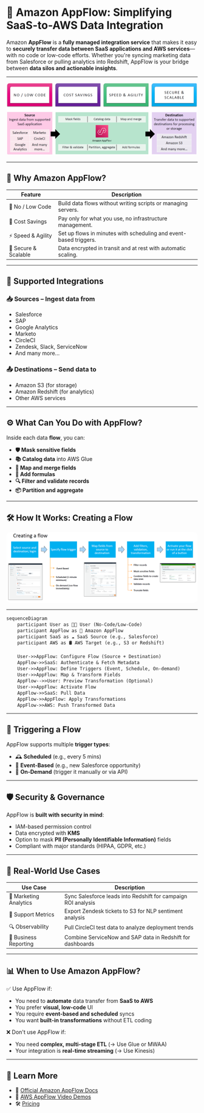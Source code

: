 # 🚢 Amazon AppFlow: Simplifying SaaS-to-AWS Data Integration

Amazon **AppFlow** is a **fully managed integration service** that makes it easy to **securely transfer data between SaaS applications and AWS services**—with no code or low-code efforts. Whether you're syncing marketing data from Salesforce or pulling analytics into Redshift, AppFlow is your bridge between **data silos and actionable insights**.

---

<div style="text-align: center;">
    <img src="images/appflow.png" style="border-radius: 10px;" alt="Amazon AppFlow Logo"/>
</div>

---

## 🧠 Why Amazon AppFlow?

| Feature              | Description                                                       |
| -------------------- | ----------------------------------------------------------------- |
| 🚫 No / Low Code     | Build data flows without writing scripts or managing servers.     |
| 💸 Cost Savings      | Pay only for what you use, no infrastructure management.          |
| ⚡ Speed & Agility   | Set up flows in minutes with scheduling and event-based triggers. |
| 🔐 Secure & Scalable | Data encrypted in transit and at rest with automatic scaling.     |

---

## 🔗 Supported Integrations

### **📥 Sources** – Ingest data from

- Salesforce
- SAP
- Google Analytics
- Marketo
- CircleCI
- Zendesk, Slack, ServiceNow
- And many more...

### **📤 Destinations** – Send data to

- Amazon S3 (for storage)
- Amazon Redshift (for analytics)
- Other AWS services

---

## ⚙️ What Can You Do with AppFlow?

Inside each data **flow**, you can:

- **🛡️ Mask sensitive fields**
- **📚 Catalog data** into AWS Glue
- **🔀 Map and merge fields**
- **🧮 Add formulas**
- **🔍 Filter and validate records**
- **📦 Partition and aggregate**

---

## 🛠️ How It Works: Creating a Flow

<div style="text-align: center;">
    <img src="images/appflow-creating-flow.png" style="border-radius: 10px;" alt="appflow-creating-flow"/>
</div>

---

```mermaid
sequenceDiagram
    participant User as 🧑‍💻 User (No-Code/Low-Code)
    participant AppFlow as 🔄 Amazon AppFlow
    participant SaaS as ☁️ SaaS Source (e.g., Salesforce)
    participant AWS as 🛢️ AWS Target (e.g., S3 or Redshift)

    User->>AppFlow: Configure Flow (Source + Destination)
    AppFlow->>SaaS: Authenticate & Fetch Metadata
    User->>AppFlow: Define Triggers (Event, Schedule, On-demand)
    User->>AppFlow: Map & Transform Fields
    AppFlow-->>User: Preview Transformation (Optional)
    User->>AppFlow: Activate Flow
    AppFlow->>SaaS: Pull Data
    AppFlow->>AppFlow: Apply Transformations
    AppFlow->>AWS: Push Transformed Data
```

---

## 🚀 Triggering a Flow

AppFlow supports multiple **trigger types**:

- 🕰️ **Scheduled** (e.g., every 5 mins)
- 🧲 **Event-Based** (e.g., new Salesforce opportunity)
- 🔘 **On-Demand** (trigger it manually or via API)

---

## 🛡️ Security & Governance

AppFlow is **built with security in mind**:

- IAM-based permission control
- Data encrypted with **KMS**
- Option to mask **PII (Personally Identifiable Information)** fields
- Compliant with major standards (HIPAA, GDPR, etc.)

---

## 🌟 Real-World Use Cases

| Use Case               | Description                                                   |
| ---------------------- | ------------------------------------------------------------- |
| 🎯 Marketing Analytics | Sync Salesforce leads into Redshift for campaign ROI analysis |
| 💬 Support Metrics     | Export Zendesk tickets to S3 for NLP sentiment analysis       |
| 🔍 Observability       | Pull CircleCI test data to analyze deployment trends          |
| 🧾 Business Reporting  | Combine ServiceNow and SAP data in Redshift for dashboards    |

---

## 📊 When to Use Amazon AppFlow?

✅ Use AppFlow if:

- You need to **automate** data transfer from **SaaS to AWS**
- You prefer **visual, low-code** UI
- You require **event-based and scheduled** syncs
- You want **built-in transformations** without ETL coding

❌ Don't use AppFlow if:

- You need **complex, multi-stage ETL** (→ Use Glue or MWAA)
- Your integration is **real-time streaming** (→ Use Kinesis)

---

## 📘 Learn More

- 🔗 [Official Amazon AppFlow Docs](https://docs.aws.amazon.com/appflow/)
- 🎥 [AWS AppFlow Video Demos](https://aws.amazon.com/appflow/getting-started/)
- 🛠️ [Pricing](https://aws.amazon.com/appflow/pricing/)
